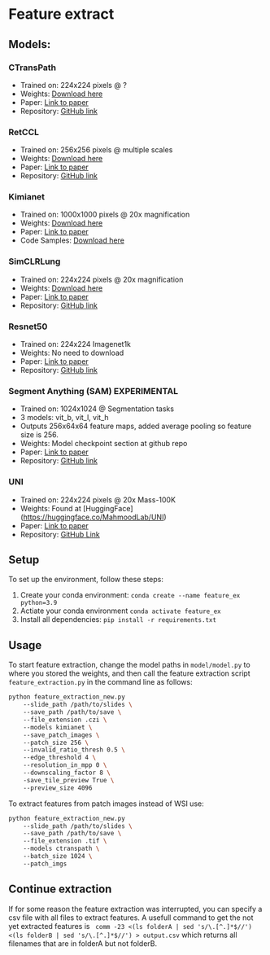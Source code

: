 # Feature extract

## Models:

### CTransPath

- Trained on: 224x224 pixels @ ?
- Weights: [Download here](https://drive.google.com/file/d/1DoDx_70_TLj98gTf6YTXnu4tFhsFocDX/view)
- Paper: [Link to paper](https://www.sciencedirect.com/science/article/abs/pii/S1361841522002043)
- Repository: [GitHub link](https://github.com/Xiyue-Wang/TransPath)

### RetCCL

- Trained on: 256x256 pixels @ multiple scales
- Weights: [Download here](https://drive.google.com/drive/folders/1AhstAFVqtTqxeS9WlBpU41BV08LYFUnL)
- Paper: [Link to paper](https://www.sciencedirect.com/science/article/abs/pii/S1361841522002730)
- Repository: [GitHub link](https://github.com/Xiyue-Wang/RetCCL)

### Kimianet

- Trained on: 1000x1000 pixels @ 20x magnification
- Weights: [Download here](https://kimialab.uwaterloo.ca/kimia/index.php/sdm_downloads/kimianet-weights/)
- Paper: [Link to paper](https://arxiv.org/abs/2101.07903)
- Code Samples: [Download here](https://kimialab.uwaterloo.ca/kimia/index.php/sdm_downloads/kimianet-feature-extraction-code-samples/)

### SimCLRLung

- Trained on: 224x224 pixels @ 20x magnification
- Weights: [Download here](https://github.com/vkola-lab/tmi2022/blob/main/feature_extractor/model.pth)
- Paper: [Link to paper](https://ieeexplore.ieee.org/document/9779215)
- Repository: [GitHub link](https://github.com/vkola-lab/tmi2022)

### Resnet50

- Trained on: 224x224 Imagenet1k
- Weights: No need to download
- Paper: [Link to paper](https://arxiv.org/abs/1512.03385)
- Repository: [GitHub link](https://github.com/pytorch/vision/blob/main/torchvision/models/resnet.py)

### Segment Anything (SAM) EXPERIMENTAL

- Trained on: 1024x1024 @ Segmentation tasks
- 3 models: vit_b, vit_l, vit_h
- Outputs 256x64x64 feature maps, added average pooling so feature size is 256.
- Weights: Model checkpoint section at github repo
- Paper: [Link to paper](https://ai.facebook.com/research/publications/segment-anything/)
- Repository: [GitHub link](https://github.com/facebookresearch/segment-anything)

### UNI

- Trained on: 224x224 pixels @ 20x Mass-100K
- Weights: Found at [HuggingFace] (https://huggingface.co/MahmoodLab/UNI)
- Paper: [Link to paper](https://www.nature.com/articles/s41591-024-02857-3)
- Repository: [GitHub Link](https://github.com/mahmoodlab/uni)

## Setup

To set up the environment, follow these steps:

1. Create your conda environment:
   ``conda create --name feature_ex python=3.9``
2. Actiate your conda environment
   ``conda activate feature_ex``
3. Install all dependencies:
   ``pip install -r requirements.txt``

## Usage

To start feature extraction, change the model paths in `model/model.py` to where you stored the weights, and then call the feature extraction script `feature_extraction.py` in the command line as follows:

```bash
python feature_extraction_new.py
	--slide_path /path/to/slides \ 
	--save_path /path/to/save \ 
	--file_extension .czi \  
	--models kimianet \ 
	--save_patch_images \ 
	--patch_size 256 \ 
	--invalid_ratio_thresh 0.5 \ 
	--edge_threshold 4 \ 
	--resolution_in_mpp 0 \ 
	--downscaling_factor 8 \ 
	-save_tile_preview True \ 
	--preview_size 4096
```

To extract features from patch images instead of WSI use:

```bash
python feature_extraction_new.py
	--slide_path /path/to/slides \ 
	--save_path /path/to/save \ 
	--file_extension .tif \ 
	--models ctranspath \ 
	--batch_size 1024 \ 
	--patch_imgs
```

## Continue extraction

If for some reason the feature extraction was interrupted, you can specify a csv file with all files to extract features. A usefull command to get the not yet extracted features is
`` comm -23 <(ls folderA | sed 's/\.[^.]*$//') <(ls folderB | sed 's/\.[^.]*$//') > output.csv``
which returns all filenames that are in folderA but not folderB.
```